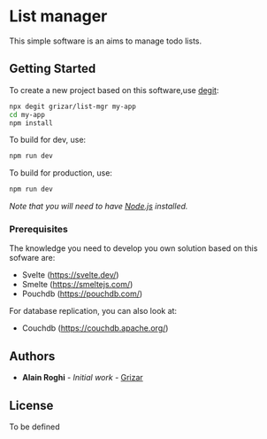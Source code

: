 # List manager

This simple software is an aims to manage todo lists.

## Getting Started

To create a new project based on this software,use [degit](https://github.com/Rich-Harris/degit):

```bash
npx degit grizar/list-mgr my-app
cd my-app
npm install
```
To build for dev, use:

```bash
npm run dev
```

To build for production, use:

```bash
npm run dev
```

*Note that you will need to have [Node.js](https://nodejs.org) installed.*

### Prerequisites

The knowledge you need to develop you own solution based on this sofware are:
* Svelte (https://svelte.dev/)
* Smelte (https://smeltejs.com/)
* Pouchdb (https://pouchdb.com/)

For database replication, you can also look at:
* Couchdb (https://couchdb.apache.org/)

## Authors

* **Alain Roghi** - *Initial work* - [Grizar](https://github.com/grizar)


## License

To be defined
